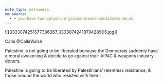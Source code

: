 ```yaml
---
note_type: metamedia
mm_source:
  - - you-have-two-options-organize-around-candidates-an.md
---
```


![[3333074251677336367_3333074241879428906.jpg]]

Calla
@CallaWalsh

Palestine is not going to be liberated
because the Democrats suddenly have a
moral awakening & decide to go against
their AIPAC & weapons industry donors.

Palestine is going to be liberated by
Palestinians’ relentless resistance, &
those around the world who resisted with
them.

